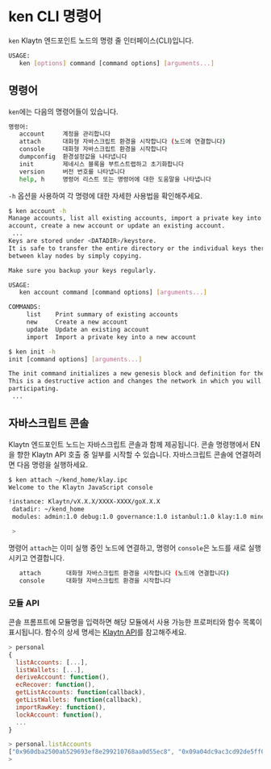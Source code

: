 # ken CLI 명령어 <a id="ken-cli-commands"></a>

`ken` Klaytn 엔드포인트 노드의 명령 줄 인터페이스(CLI)입니다.

```bash
USAGE:
   ken [options] command [command options] [arguments...]
```

## 명령어 <a id="commands"></a>

`ken`에는 다음의 명령어들이 있습니다.

```bash
명령어:
   account     계정을 관리합니다
   attach      대화형 자바스크립트 환경을 시작합니다 (노드에 연결합니다)
   console     대화형 자바스크립트 환경을 시작합니다
   dumpconfig  환경설정값을 나타냅니다
   init        제네시스 블록을 부트스트랩하고 초기화합니다
   version     버전 번호를 나타냅니다
   help, h     명령어 리스트 또는 명령어에 대한 도움말을 나타냅니다
```

`-h` 옵션을 사용하여 각 명령에 대한 자세한 사용법을 확인해주세요.

```bash
$ ken account -h
Manage accounts, list all existing accounts, import a private key into a new
account, create a new account or update an existing account.
 ...
Keys are stored under <DATADIR>/keystore.
It is safe to transfer the entire directory or the individual keys therein
between klay nodes by simply copying.

Make sure you backup your keys regularly.

USAGE:
   ken account command [command options] [arguments...]

COMMANDS:
     list    Print summary of existing accounts
     new     Create a new account
     update  Update an existing account
     import  Import a private key into a new account
```

```bash
$ ken init -h
init [command options] [arguments...]

The init command initializes a new genesis block and definition for the network.
This is a destructive action and changes the network in which you will be
participating.
 ...
```

## 자바스크립트 콘솔 <a id="javascript-console"></a>

Klaytn 엔드포인트 노드는 자바스크립트 콘솔과 함께 제공됩니다. 콘솔 명령행에서 EN을 향한 Klaytn API 호출 중 일부를 시작할 수 있습니다. 자바스크립트 콘솔에 연결하려면 다음 명령을 실행하세요.

```bash
$ ken attach ~/kend_home/klay.ipc
Welcome to the Klaytn JavaScript console

!instance: Klaytn/vX.X.X/XXXX-XXXX/goX.X.X
 datadir: ~/kend_home
 modules: admin:1.0 debug:1.0 governance:1.0 istanbul:1.0 klay:1.0 miner:1.0 net:1.0 personal:1.0 rpc:1.0 txpool:1.0

 >
```

명령어 `attach`는 이미 실행 중인 노드에 연결하고, 명령어 `console`은 노드를 새로 실행시키고 연결합니다.

```bash
   attach       대화형 자바스크립트 환경을 시작합니다 (노드에 연결합니다)
   console      대화형 자바스크립트 환경을 시작합니다
```

### 모듈 API <a id="module-apis"></a>

콘솔 프롬프트에 모듈명을 입력하면 해당 모듈에서 사용 가능한 프로퍼티와 함수 목록이 표시됩니다. 함수의 상세 명세는 [Klaytn API](../../bapp/json-rpc/api-references/README.md)를 참고해주세요.

```javascript
> personal
{
  listAccounts: [...],
  listWallets: [...],
  deriveAccount: function(),
  ecRecover: function(),
  getListAccounts: function(callback),
  getListWallets: function(callback),
  importRawKey: function(),
  lockAccount: function(),
  ...
}

> personal.listAccounts
["0x960dba2500ab529693ef8e299210768aa0d55ec8", "0x09a04dc9ac3cd92de5ff0d45ae50ff1b618305d9", "0x36662211c072dadbf5fc1e087ddebd36df986abd", "0xbf9683cf04520eeba6d936a3478de29437c5d048"]
> 
```  
